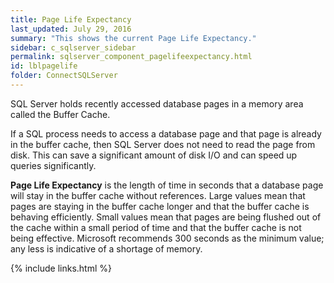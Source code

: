 ```yaml
---
title: Page Life Expectancy
last_updated: July 29, 2016
summary: "This shows the current Page Life Expectancy."
sidebar: c_sqlserver_sidebar
permalink: sqlserver_component_pagelifeexpectancy.html
id: lblpagelife
folder: ConnectSQLServer
---
```



SQL Server holds recently accessed database pages in a memory area called the Buffer Cache.

If a SQL process needs to access a database page and that page is already in the buffer cache, then SQL Server does not need to read the page from disk. This can save a significant amount of disk I/O and can speed up queries significantly.

**Page Life Expectancy** is the length of time in seconds that a database page will stay in the buffer cache without references. Large values mean that pages are staying in the buffer cache longer and that the buffer cache is behaving efficiently. Small values mean that pages are being flushed out of the cache within a small period of time and that the buffer cache is not being effective. Microsoft recommends 300 seconds as the minimum value; any less is indicative of a shortage of memory.

{% include links.html %}
